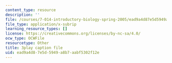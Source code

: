 ```yaml
---
content_type: resource
description: ''
file: /courses/7-014-introductory-biology-spring-2005/ead9a4d87e5d5949a8b7aabf5302f12e_Y8eEMYqkwz0.vtt
file_type: application/x-subrip
learning_resource_types: []
license: https://creativecommons.org/licenses/by-nc-sa/4.0/
ocw_type: OCWFile
resourcetype: Other
title: 3play caption file
uid: ead9a4d8-7e5d-5949-a8b7-aabf5302f12e
---
```

